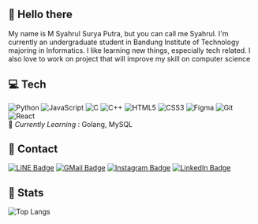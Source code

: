 ## 👋 Hello there
My name is M Syahrul Surya Putra, but you can call me Syahrul. I'm currently an undergraduate student in Bandung Institute of Technology majoring in Informatics. I like learning new things, especially tech related. I also love to work on project that will improve my skill on computer science

## 💻 Tech
![Python](https://img.shields.io/badge/Python-333333?style=for-the-badge&logo=python&style=flat)
![JavaScript](https://img.shields.io/badge/JavaScript-333333?style=for-the-badge&logo=javascript&style=flat)
![C](https://img.shields.io/badge/C-333333?style=for-the-badge&logo=c&style=flat)
![C++](https://img.shields.io/badge/C%2B%2B-333333?style=for-the-badge&logo=c%2B%2B&style=flat)
![HTML5](https://img.shields.io/badge/HTML5-333333?style=for-the-badge&logo=html5&style=flat)
![CSS3](https://img.shields.io/badge/CSS3-333333?style=for-the-badge&logo=css3&style=flat)
![Figma](https://img.shields.io/badge/Figma-333333?style=for-the-badge&logo=figma&style=flat)
![Git](https://img.shields.io/badge/Git-333333?style=for-the-badge&logo=git&style=flat)
![React](https://img.shields.io/badge/React-333333?style=for-the-badge&logo=react&style=flat)
<br>
📖 *Currently Learning*  : Golang, MySQL

## 💬 Contact
[![LINE Badge](https://img.shields.io/badge/-M_Syahrul_SP-333333?style=for-the-badge&logo=line&style=flat)](https://line.me/ti/p/~bbolt2002)
[![GMail Badge](https://img.shields.io/badge/-mssp892@gmail.com-333333?style=for-the-badge&logo=gmail&style=flat)](mailto:mssp892@gmail.com)
[![Instagram Badge](https://img.shields.io/badge/-@msyahrulsp-333333?style=for-the-badge&logo=instagram&style=flat)](https://instagram.com/msyahrulsp)
[![LinkedIn Badge](https://img.shields.io/badge/-M_Syahrul_Surya_Putra-333333?style=for-the-badge&logo=linkedin&style=flat)](https://www.linkedin.com/in/msyahrulsp/)

## 📘 Stats
![Top Langs](https://github-readme-stats.vercel.app/api/top-langs/?username=msyahrulsp&layout=compact&theme=dark)
